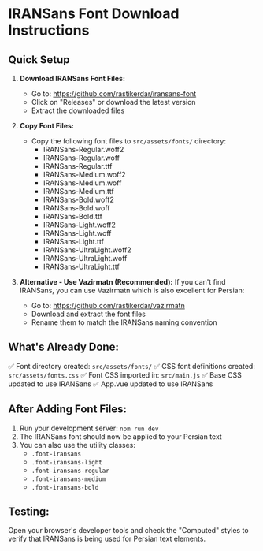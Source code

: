 # IRANSans Font Download Instructions

## Quick Setup

1. **Download IRANSans Font Files:**
   - Go to: https://github.com/rastikerdar/iransans-font
   - Click on "Releases" or download the latest version
   - Extract the downloaded files

2. **Copy Font Files:**
   - Copy the following font files to `src/assets/fonts/` directory:
     - IRANSans-Regular.woff2
     - IRANSans-Regular.woff
     - IRANSans-Regular.ttf
     - IRANSans-Medium.woff2
     - IRANSans-Medium.woff
     - IRANSans-Medium.ttf
     - IRANSans-Bold.woff2
     - IRANSans-Bold.woff
     - IRANSans-Bold.ttf
     - IRANSans-Light.woff2
     - IRANSans-Light.woff
     - IRANSans-Light.ttf
     - IRANSans-UltraLight.woff2
     - IRANSans-UltraLight.woff
     - IRANSans-UltraLight.ttf

3. **Alternative - Use Vazirmatn (Recommended):**
   If you can't find IRANSans, you can use Vazirmatn which is also excellent for Persian:
   - Go to: https://github.com/rastikerdar/vazirmatn
   - Download and extract the font files
   - Rename them to match the IRANSans naming convention

## What's Already Done:
✅ Font directory created: `src/assets/fonts/`
✅ CSS font definitions created: `src/assets/fonts.css`
✅ Font CSS imported in: `src/main.js`
✅ Base CSS updated to use IRANSans
✅ App.vue updated to use IRANSans

## After Adding Font Files:
1. Run your development server: `npm run dev`
2. The IRANSans font should now be applied to your Persian text
3. You can also use the utility classes:
   - `.font-iransans`
   - `.font-iransans-light`
   - `.font-iransans-regular`
   - `.font-iransans-medium`
   - `.font-iransans-bold`

## Testing:
Open your browser's developer tools and check the "Computed" styles to verify that IRANSans is being used for Persian text elements.
